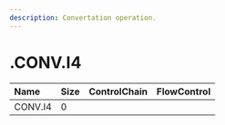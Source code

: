 ```yaml
---
description: Convertation operation.
---
```


# .CONV.I4

| Name | Size | ControlChain | FlowControl |
| :--- | :--- | :--- | :--- |
| CONV.I4 | 0 |  |  |

